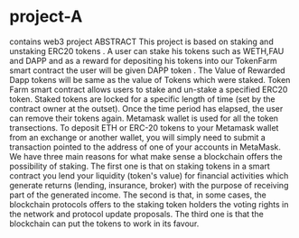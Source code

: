 # project-A
contains web3 project
ABSTRACT
This project is based on staking and unstaking ERC20 tokens . A user can stake his
tokens such as WETH,FAU and DAPP and as a reward for depositing his tokens into
our TokenFarm smart contract the user will be given DAPP token . The Value of
Rewarded Dapp tokens will be same as the value of Tokens which were staked. Token
Farm smart contract allows users to stake and un-stake a specified ERC20 token. Staked
tokens are locked for a specific length of time (set by the contract owner at the outset).
Once the time period has elapsed, the user can remove their tokens again. Metamask
wallet is used for all the token transections. To deposit ETH or ERC-20 tokens to your
Metamask wallet from an exchange or another wallet, you will simply need to submit
a transaction pointed to the address of one of your accounts in MetaMask.
We have three main reasons for what make sense a blockchain offers the possibility of
staking. The first one is that on staking tokens in a smart contract you lend your liquidity
(token's value) for financial activities which generate returns (lending, insurance,
broker) with the purpose of receiving part of the generated income. The second is that,
in some cases, the blockchain protocols offers to the staking token holders the voting
rights in the network and protocol update proposals. The third one is that the blockchain
can put the tokens to work in its favour.
